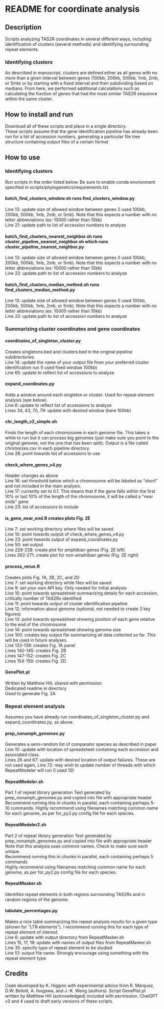 # README for coordinate analysis  

## Description  
Scripts analyzing TAS2R coordinates in several different ways, including: identification of clusters (several methods) and identifying surrounding repeat elements.  

### Identifying clusters  
As described in manuscript, clusters are defined either as all genes with no more than a given interval between genes (100kb, 200kb, 500kb, 1mb, 2mb, or 5mb) or by starting with a fixed interval and then subdividing based on medians.  From here, we performed additional calculations such as calculating the fraction of genes that had the most similar TAS2R sequence within the same cluster.  


## How to install and run  
Download all of these scripts and place in a single directory.  
These scripts assume that the gene identification pipeline has already been run for a list of accession numbers, generating a particular file tree structure containing output files of a certain format  

## How to use  
### Identifying clusters  
Run scripts in the order listed below.
Be sure to enable conda environment specified in scripts/phylogenetics/requirements.txt.

#### batch_find_clusters_window.sh runs find_clusters_window.py
  Line 13: update size of allowed window between genes (I used 100kb, 200kb, 500kb, 1mb, 2mb, or 5mb).  Note that this expects a number with no letter abbreviations (ex: 10000 rather than 10kb)  
  Line 21: update path to list of accession numbers to analyze  

#### batch_find_clusters_nearest_neighbor.sh runs cluster_pipeline_nearest_neighbor.sh which runs cluster_pipeline_nearest_neighbor.py   
  Line 13: update size of allowed window between genes (I used 100kb, 200kb, 500kb, 1mb, 2mb, or 5mb).  Note that this expects a number with no letter abbreviations (ex: 10000 rather than 10kb)  
  Line 22: update path to list of accession numbers to analyze

#### batch_find_clusters_median_method.sh runs find_clusters_median_method.py
  Line 13: update size of allowed window between genes (I used 100kb, 200kb, 500kb, 1mb, 2mb, or 5mb).  Note that this expects a number with no letter abbreviations (ex: 10000 rather than 10kb)  
  Line 22: update path to list of accession numbers to analyze

### Summarizing cluster coordinates and gene coordinates  
#### coordinates_of_singleton_cluster.py  
  Creates singletons.bed and clusters.bed in the original pipeline subdirectories  
  Line 14: update the name of your output file from your preferred cluster identification run (I used fixed window 100kb)  
  Line 65: update to reflect list of accessions to analyze  

#### expand_coordinates.py  
  Adds a window around each singleton or cluster.  Used for repeat element analysis (see below).  
  Line 6: update to reflect list of accessions to analyze   
  Lines 34, 43, 70, 79: update with desired window (here 100kb)  

#### chr_length_v2_simple.sh
Finds the length of each chromosome in each genome file.  This takes a while to run but it can process big genomes (just make sure you point to the original genome, not the one that has been split).  Output is a file called chromsizes.csv in each pipeline directory.    
  Line 28: point towards list of accessions to use  

#### check_where_genes_v4.py  
  Header changes as above  
  Line 16: set threshold below which a chromosome will be labeled as "short" and not included in the main analysis.  
  Line 17: currently set to 0.1.  This means that if the gene falls within the first 10% or last 10% of the length of the chromosome, it will be called a "near ends" gene   
  Line 23: list of accessions to include  

#### is_gene_near_end.R creates plots Fig. 2E  
  Line 7: set working directory where files will be saved  
  Line 10: point towards output of check_where_genes_v4.py  
  Line 23: point towards output of expand_coordinates.py  
  Line 50: set output  
  Line 229-238: create plot for amphibian genes (Fig. 2E left)  
  Lines 262-271: create plot for non-amphibian genes (Fig. 2E right)  

#### process_rerun.R
Creates plots Fig. 1A, 2B, 2C, and 2D  
  Line 7: set working directory while files will be saved  
  Line 9: set your own API key.  Only needed for initial analysis  
  Line 10: point towards spreadsheet summarizing details for each accession, critically number of TAS2Rs identified  
  Line 11: point towards output of cluster identification pipeline  
  Line 12: information about genome (optional, not needed to create 3 key figures)  
  Line 13: point towards spreadsheet showing position of each gene relative to the end of the chromosome  
  Line 14: point towards spreadsheet showing genome size  
  Line 100: creates key output file summarizing all data collected so far.  This will be used in future analyses.  
  Line 133-138: creates Fig. 1A panel  
  Lines 140-145: creates Fig. 2B  
  Lines 147-152: creates Fig. 2C  
  Lines 154-159: creates Fig. 2D  

#### GenePlot.pl  
  Written by Matthew Hill, shared with permission.  
  Dedicated readme in directory  
  Used to generate Fig. 2A  

### Repeat element analysis
Assumes you have already run coordinates_of_singleton_cluster.py and expand_coordinates.py, as above.
#### prep_nonamph_genomes.py
Generates a semi-random list of comparator species as described in paper  
  Line 10: update with location of spreadsheet containing each accession and associated class.    
  Lines 26 and 67: update with desired location of output failures.  These are not used again,
  Line 72: may wish to update number of threads with which RepeatModeler will run (I used 10)  

#### RepeatModeler.sh  
  Part 1 of repeat library generation
  Text generated by prep_nonamph_genomes.py and copied into file with appropriate header  
  Recommend running this in chunks in parallel, each containing perhaps 5-10 commands.
  Highly recommend using filenames matching common name for each genome, as per for_py2.py config file for each species.
#### RepeatModeler2.sh  
  Part 2 of repeat library generation
  Text generated by prep_nonamph_genomes.py and copied into file with appropriate header  
  Note that this analysis uses common names.  Check to make sure each unique.  
  Recommend running this in chunks in parallel, each containing perhaps 5 commands  
  Highly recommend using filenames matching common name for each genome, as per for_py2.py config file for each species.

#### RepeatMasker.sh
Identifies repeat elements in both regions surrounding TAS2Rs and in random regions of the genome.

#### tabulate_percentages.py
Makes a nice table summarizing the repeat analysis results for a given type (shown for "LTR elements").  I recommend running this for each type of repeat element of interest.  
  Line 6: update with output directory from RepeatMasker.sh  
  Lines 15, 17, 19: update with names of output files from RepeatMasker.sh  
  Line 35: specify type of repeat element to be studied  
  Line 51: output file name.  Strongly encourage using something with the repeat element type.  

## Credits  
Code developed by K. Higgins with experimental advice from R. Márquez, D.W. Bellott, A. Itoigawa, and J.-K. Weng (authors).  Script GenePlot.pl written by Matthew Hill (acknowledged) included with permission.  ChatGPT v3 and 4 used to draft early versions of these scripts.  
